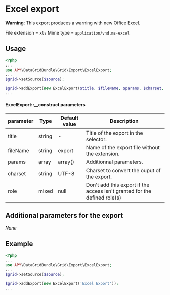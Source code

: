 Excel export
============

**Warning**: This export produces a warning with new Office Excel.

File extension = `xls`
Mime type = `application/vnd.ms-excel`

## Usage
```php
<?php
...
use APY\DataGridBundle\Grid\Export\ExcelExport;
...
$grid->setSource($source);

$grid->addExport(new ExcelExport($title, $fileName, $params, $charset, $role));
...
```

#### ExcelExport::__construct parameters

| parameter | Type | Default value | Description |
| --------- | ---- | ------------- | ----------- |
| title | string | - | Title of the export in the selector. |
| fileName | string | export | Name of the export file without the extension. |
| params | array | array() | Additionnal parameters. |
| charset | string | UTF-8 | Charset to convert the ouput of the export. |
| role | mixed | null | Don't add this export if the access isn't granted for the defined role(s) |

## Additional parameters for the export

_None_

## Example
```php
<?php
...
use APY\DataGridBundle\Grid\Export\ExcelExport;
...
$grid->setSource($source);

$grid->addExport(new ExcelExport('Excel Export'));
...
```
